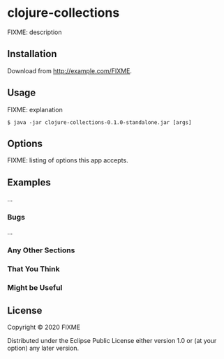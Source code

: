 # clojure-collections

FIXME: description

## Installation

Download from http://example.com/FIXME.

## Usage

FIXME: explanation

    $ java -jar clojure-collections-0.1.0-standalone.jar [args]

## Options

FIXME: listing of options this app accepts.

## Examples

...

### Bugs

...

### Any Other Sections
### That You Think
### Might be Useful

## License

Copyright © 2020 FIXME

Distributed under the Eclipse Public License either version 1.0 or (at
your option) any later version.
